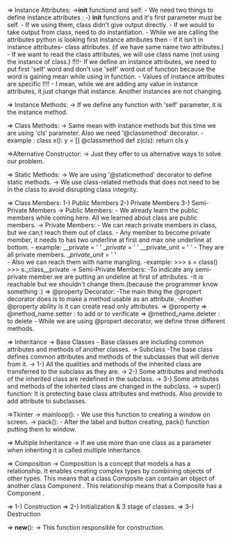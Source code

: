 => Instance Attributes:
	->__init__ functiond and self:
		- We need two things to define instance attributes : 
			-) __init__ functions and it's first parameter must be self.
		- If we using them, class didn't give output directly.
		- If we would to take output from class, need to do instantiation.
		- While we are calling the attributes python is looking first instance attributes then - if it isn't in instance attributes- class attributes. (if we have same name two attributes.)
		- If we want to read the class attributes, we will use class name (not using the instance of class.)
	!!!!- If we define an instance attributes, we need to put first 'self' word and don't use 'self' word out of function because the word is gaining mean while using in function.
		- Values of instance attributes are specific
		!!!! - I mean, while we are adding any value in instance attributes, it just change that instance. Another instances are not changing.

=> Instance Methods:
	-> If we define any function with 'self' parameter, it is the instance method.
	
=> Class Methods:
	-> Same mean with instance methods but this time we are using 'cls' parameter. Also we need '@classmethod' decorator.
		- example : 	class x():
									y = []
									@classmethod
									def z(cls):
										return cls.y
										
=>Alternative Constructor:
	-> Just they offer to us alternative ways to solve our problem.
	
=> Static Methods:
	-> We are using '@staticmethod' decorator to define static methods.
	-> We use class-related methods that does not need to be in the class to avoid disrupting class integrity.
	
=> Class Members:
	1-) Public Members
	2-) Private Members
	3-) Semi-Private Members
	-> Public Members:
		- We already learn the public members while coming here. All we learned about class are public members.
	-> Private Members:
		- We can reach private members in class, but we can;t reach them out of class.
		- Any member to become private member, it needs to has two underline at first and max one underline at bottom.
		- example:		__private = ' '
								__private_ = ' '
								__private_unit = ' '		- They are all private members.
								__private_unit_ = ' '	
		- Also we can reach them with name mangling.
			-example:   >>> s = class()
								>>> s._class__private
	-> Semi-Private Members:
		-To indicate any semi-private member we are putting an undeline at first of attributes.
		-It is reachable but we shouldn't change them.(because  the programmer know something :)
=> @property Decorator:
	-The main thing the @propert decorator does is to make a method usable as an attribute.
	-Another @property ability is it can create read only attributes.
	=> @property
	=> @method_name.setter : to add or to verificate
	=> @method_name.deleter : to delete
			- While we are using @propert decorator, we define three different methods.	

=> Inheritance 
	-> Base Classes
		- Base classes are including common attributes and methods of another classes.
			-> Subclass
				-The base class defines common attributes and methods of the subclasses that will derive from it.
		-> 1-) All the qualities and methods of the inherited class are transferred to the subclass as they are.
		-> 2-) Some attributes and methods of the inherited class are redefined in the subclass.
		-> 3-) Some attributes and methods of the inherited class are changed in the subclass.
		-> super() function: It is protecting base class attributes and methods. Also provide to add attribute to subclasses.
	
=>Tkinter
	-> mainloop():
		- We use this function to creating a window on screen.
	-> pack():
		- After the label and button creating, pack() function putting them to window.
	
=> Multiple Inheritance
	-> If we use more than one class as a parameter when inheriting it is called multiple inheritance.
	
=> Composition
	-> Composition is a concept that models a has a relationship. It enables creating complex types by combining objects of other types. This means that a class Composite can contain an object of another class Component . This relationship means that a Composite has a Component .
	
=>	1-) Construction
=>	2-) Initialization					& 3 stage of classes.
=>	3-) Destruction

=> __new__():
	-> This function responsible for construction.
	
	